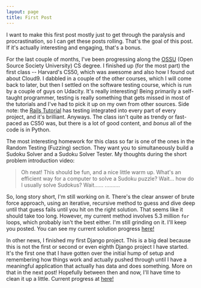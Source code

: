 ```yaml
---
layout: page
title: First Post
---
```


I want to make this first post mostly just to get through the paralysis and procrastination, so I can get these posts rolling.  That's the goal of this post.  If it's actually interesting and engaging, that's a bonus.

For the last couple of months, I've been progressing along the [OSSU](ossu.firebaseapp.com) (Open Source Society University) CS degree.  I finished up (for the most part) the first class -- Harvard's CS50, which was awesome and also how I found out about Cloud9.  I dabbled in a couple of the other courses, which I will come back to later, but then I settled on the software testing course, which is run by a couple of guys on Udacity.  It's really interesting!  Being primarily a self-taught programmer, testing is really something that gets missed in most of the tutorials and I've had to pick it up on my own from other sources.  Side note: the [Rails Tutorial](https://www.railstutorial.org/) has testing integrated into every part of every project, and it's brilliant.  Anyways.  The class isn't quite as trendy or fast-paced as CS50 was, but there is a lot of good content, and *bonus* all of the code is in Python.

The most interesting homework for this class so far is one of the ones in the Random Testing (Fuzzing) section.  They want you to simultaneously build a Sudoku Solver and a Sudoku Solver Tester.  My thoughts during the short problem introduction video:

> Oh neat!  This should be fun, and a nice little warm up.
> What's an efficient way for a computer to solve a Sudoku puzzle?
> Wait... how do I usually solve Sudokus?
> Wait......
> ..........

So, long story short, I'm still working on it.  There's the clear answer of brute force approach, using an iterative, recursive method to guess and dive deep until that guess fails until you hit on the right solution.  That seems like it should take too long.  However, my current method involves 5.3 million `for` loops, which probably isn't the best either.  I'm still grinding on it. I'll keep you posted.  You can see my current solution progress [here!](https://rpalo.github.io/sudoku)

In other news, I finished my first Django project.  This is a big deal because this is not the first or second or even eighth Django project I have started.  It's the first one that I have gotten over the initial hump of setup and remembering how things work and actually pushed through until I have a meaningful application that actually has data and does something.  More on that in the next post!  Hopefully between then and now, I'll have time to clean it up a little.  Current progress at [here!](https://rpalo.github.io/pq-portal)